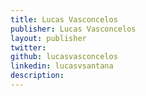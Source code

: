 ```yaml
---
title: Lucas Vasconcelos
publisher: Lucas Vasconcelos
layout: publisher
twitter:
github: lucasvasconcelos
linkedin: lucasvsantana
description:
---
```


